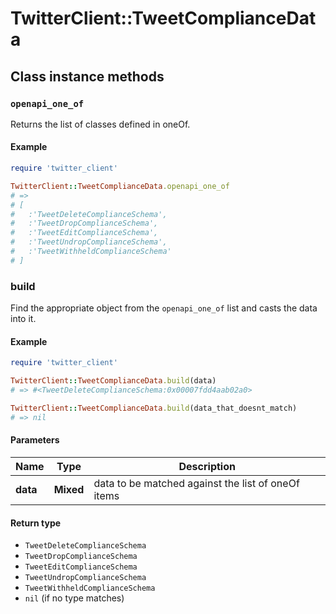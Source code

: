 # TwitterClient::TweetComplianceData

## Class instance methods

### `openapi_one_of`

Returns the list of classes defined in oneOf.

#### Example

```ruby
require 'twitter_client'

TwitterClient::TweetComplianceData.openapi_one_of
# =>
# [
#   :'TweetDeleteComplianceSchema',
#   :'TweetDropComplianceSchema',
#   :'TweetEditComplianceSchema',
#   :'TweetUndropComplianceSchema',
#   :'TweetWithheldComplianceSchema'
# ]
```

### build

Find the appropriate object from the `openapi_one_of` list and casts the data into it.

#### Example

```ruby
require 'twitter_client'

TwitterClient::TweetComplianceData.build(data)
# => #<TweetDeleteComplianceSchema:0x00007fdd4aab02a0>

TwitterClient::TweetComplianceData.build(data_that_doesnt_match)
# => nil
```

#### Parameters

| Name | Type | Description |
| ---- | ---- | ----------- |
| **data** | **Mixed** | data to be matched against the list of oneOf items |

#### Return type

- `TweetDeleteComplianceSchema`
- `TweetDropComplianceSchema`
- `TweetEditComplianceSchema`
- `TweetUndropComplianceSchema`
- `TweetWithheldComplianceSchema`
- `nil` (if no type matches)

